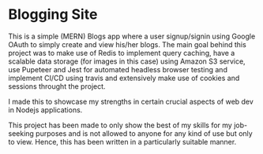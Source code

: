 # Blogging Site
This is a simple (MERN) Blogs app where a user signup/signin using Google OAuth to simply create and view his/her blogs. The main goal behind this project was to
make use of Redis to implement query caching, have a scalable data storage (for images in this case) using Amazon S3 service, use Pupeteer and Jest for 
automated headless browser testing and implement CI/CD using travis and extensively make use of cookies and sessions throught the project.


I made this to showcase my strengths in certain crucial aspects of web dev in Nodejs applications. 

This project has been made to only show the best of my skills for my job-seeking purposes and is not allowed to anyone for any kind of use but only to view.
Hence, this has been written in a particularly suitable manner.
